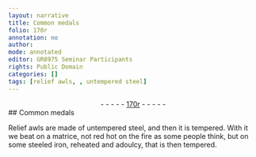 ```yaml
---
layout: narrative
title: Common medals
folio: 170r
annotation: no
author:
mode: annotated
editor: GR8975 Seminar Participants
rights: Public Domain
categories: []
tags: [relief awls, , untempered steel]
---
```


 <div class="folio" align="center">- - - - - <a href="http://gallica.bnf.fr/ark:/12148/btv1b10500001g/f345.image" target="_blank">170r</a> - - - - - </div> 
## Common medals

 
<span class="material">Relief awls</span> are made of <span class="material">untempered steel</span>, and then it is tempered. With it we beat on a <span class="tool">matrice</span>, not red hot on the fire as some people think, but on some <span class="tool">steeled iron</span>, reheated and adoulcy, that is then tempered.
 
